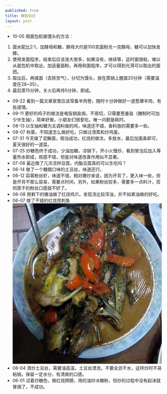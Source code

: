 ```yaml
---
published: true
title: 做饭日记
layout: post
---
```

* 10-05 用面包机做馒头的方法：
1. 面水配比2:1，加酵母和糖，酵母大约是100克面粉兑一克酵母，糖可以加快发酵。
1. 使用发面程序，结束后应该涨大很多，如果没有，继续等，这时面很粘，难以从面包机中取出，加适量面粉，再用和面程序，才可以得到光滑可以取出的面团。
1. 取出后，再揉面（去除空气），分切为馒头，放在蒸锅上醒面20分钟（需要温度在28~35）。
1. 最后蒸15分钟，关火后再待5分钟，即成。
* 09-22 看到一篇文章家里应该常备羊肉卷，随时十分钟做好一道葱爆羊肉，有些道理。
* 09-11 更好的鸡子的做法是电饭锅盐焗，不用切，只需要葱姜盐（腌制时可加少许生抽），简单好做，小朋友们很爱吃，唯一问题是耗时。
* 08-13 以生抽和糖为主调料做的鸡，味道还不错，香料放的需要多一些。
* 08-07 秋葵，不知道怎么做好吃，只做过清蒸和炒鸡蛋。
* 07-31 今天做了泥鳅面，相当成功，红烧的做法，多放水，最后加面条即可，夏天很好的一道菜。
* 07-25 炒糖色终于成功，少油加糖，凉锅下，开小火慢炒，看到冒泡后加入等量热水即成，观感不错，但是对味道改善作用似不显著。
* 07-08 最近做了几次凉拌豆腐，内酯豆腐真的可以生吃吗？
* 06-14 做了一个糖醋口味的土豆丝，味道还行。
* 06-12 蒜蓉粉丝虾，味道不错，相对爆炒来说，因为开背了，更入味一些，但是开背不那么容易，需要点时间，另外，如果粉丝较多，需要多一点料汁，否则蒸干的粉丝口感就不好了。
* 06-08 用剩下的猪油做了红烧鸡爪，发现汤比较浑浊，并不如素油做的好吃。
* 06-07 做了不错的红烧昂刺鱼
![](../../public/images/angci.jpg)
* 06-04 清炒土豆丝，需要油高温，土豆丝漂洗，不要全沥干水，这样炒时不易粘锅，保留一定水分，有清爽的口感。
* 06-01 试着炒糖色，做红烧蹄膀，用的油炒冰糖粉，但炒的过程中没有起沫就冒烟了，不成功。
